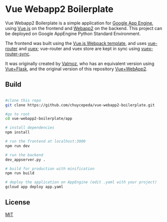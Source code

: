 # Vue Webapp2 Boilerplate

Vue Webapp2 Boilerplate is a simple application for [Google App Engine](https://appengine.google.com/), using [Vue.js](https://vuejs.org/) on the frontend and [Webapp2](https://webapp2.readthedocs.io/) on the backend. This project can be deployed on Google AppEngine Python Standard Environment.

The frontend was built using the [Vue.js Webpack template](http://vuejs-templates.github.io/webpack/), and uses [vue-router](https://router.vuejs.org/) and [vuex](https://vuex.vuejs.org/); vue-router and vuex store are kept in sync using [vuex-router-sync](https://github.com/vuejs/vuex-router-sync).

It was originally created by [Valmoz](https://github.com/Valmoz), who has an equivalent version using [Vue+Flask](https://github.com/Valmoz/gae-vue-flask-starter), and the original version of this repository [Vue+WebApp2](https://github.com/Valmoz/gae-vue-webapp2-starter).


## Build

``` bash

#clone this repo
git clone https://github.com/chuycepeda/vue-webapp2-boilerplate.git

#go to root
cd vue-webapp2-boilerplate/app

# install dependencies
npm install

# run the frontend at localhost:3000
npm run dev

# run the backend
dev_appserver.py .

# build for production with minification
npm run build

# deploy the application on AppEngine (edit .yaml with your project)
gcloud app deploy app.yaml

```

## License

[MIT](http://opensource.org/licenses/MIT)
